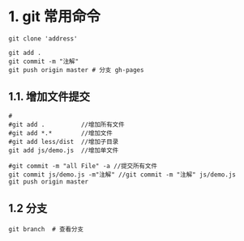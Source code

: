 # 1. git 常用命令
```
git clone 'address'
```
```
git add .
git commit -m "注解"
git push origin master # 分支 gh-pages

```
## 1.1. 增加文件提交
```
#
#git add .			//增加所有文件
#git add *.*		//增加文件
#git add less/dist	//增加子目录
git add js/demo.js	//增加单文件

#git commit -m "all File" -a //提交所有文件
git commit js/demo.js -m"注解" //git commit -m "注解" js/demo.js
git push origin master
```

## 1.2 分支
```
git branch  # 查看分支
```